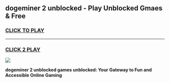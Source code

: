 
## dogeminer 2 unblocked - Play Unblocked Gmaes & Free
<h3>
<a href="https://news.freeplayer.one?title=dogeminer_2_unblocked&ref=16F">CLICK TO PLAY</a></h3>
<hr>

<h3>
<a href="https://news.freeplayer.one?title=dogeminer_2_unblocked&ref=16F">CLICK 2 PLAY</a>
  
</h3>

<a href="https://news.freeplayer.one?title=dogeminer_2_unblocked&ref=16F/"><img src="https://clearcache.store/games.png"></a>


**dogeminer 2 unblocked games unblocked: Your Gateway to Fun and Accessible Online Gaming**
